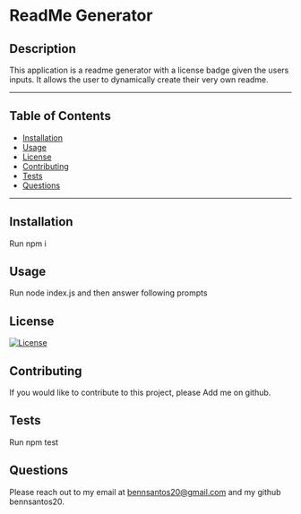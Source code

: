 # ReadMe Generator
  


  ## Description
  This application is a readme generator with a license badge given the users inputs. It allows the user to dynamically create their very own readme.
  ***
  ## Table of Contents
  * [Installation](#installation)
  * [Usage](#usage)
  * [License](#license)
  * [Contributing](#contributing)
  * [Tests](#tests)
  * [Questions](#questions)
  ***
  ## Installation
  Run npm i
  ## Usage
  Run node index.js and then answer following prompts
  ## License
  [![License](https://img.shields.io/badge/License-Apache%202.0-blue.svg)](https://opensource.org/licenses/Apache-2.0)
  ## Contributing
  If you would like to contribute to this project, please Add me on github.
  ## Tests
  Run npm test
  ## Questions
  Please reach out to my email at bennsantos20@gmail.com and my github bennsantos20.
      
    